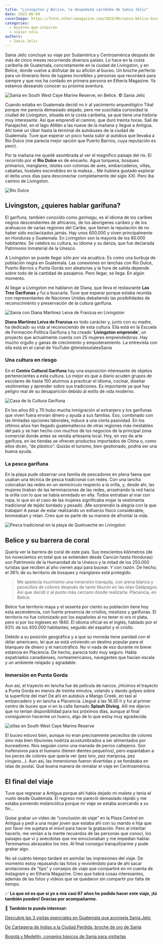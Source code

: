 ```yaml
---
title: "Livingston y Belice, la despedida caribeña de Sania Jelic"
date: 2023-06-09
coverImage: https://fotos.etheriamagazine.com/2023/06/sania-belice-buceo.jpg
categories: 
  - mujeres-que-inspiran
  - viajar-sola
authors: 
  - Sania Jelic
---
```


Sania Jelic concluye su viaje por Sudamérica y Centroamérica después de más de cinco 
meses recorriendo diversos países. Lo hace en la costa caribeña de Guatemala, 
concretamente en la ciudad de Livingston, y en Belice, donde vuelve a disfrutar de su 
afición al buceo. Un broche perfecto para un itinerario lleno de lugares increíbles y 
personas que recordará para siempre y que nos ha contado en primera persona en Etheria 
Magazine. Ya estamos deseando conocer su próxima aventura. 

![](https://fotos.etheriamagazine.com/2023/06/sania-belice-buceo.jpg "Sania en South West Caye Marine Reserve, en Belice. © Sania Jelic")

Cuando estaba en Guatemala decidí no ir al yacimiento arqueológico Tikal porque me 
parecía demasiado alejado, pero me suscitaba curiosidad la ciudad de Livingston, situada 
en la costa caribeña, ya que tiene una historia muy interesante. Así que emprendí el 
camino, que duró treinta horas. Salí de Panajachel, en el lago Atitlán a las nueve de la 
mañana y llegué a Antigua. Ahí tomé un Uber hasta la terminal de autobuses de la ciudad 
de Guatemala. Tuve que esperar un poco hasta subir al autobús que llevaba a Río Dulce 
(me parecía mejor opción que Puerto Barrios, cuya reputación es peor). 

Por la mañana me quedé asombrada al ver el magnífico paisaje del río. El recorrido por 
el **Río Dulce** es de ensueño. Agua turquesa, bosques primarios, manglares, islotes con 
colonias de aves, embarcaderos, villas, cabañas, hostales escondidos en la maleza… Me 
hubiera gustado explorar el delta unos días para desconectar completamente del siglo 
XXI. Pero iba camino de Livingston. 

![Río Dulce](https://fotos.etheriamagazine.com/2023/06/sania-rio-dulce.jpg "Navegación por Río Dulce. © SJ")

## Livingston, ¿quieres hablar garífuna?

El garífuna, también conocido como _garínagu_, es el idioma de los caribes negros 
descendientes de africanos, de los aborígenes caribes y de los arahuacos de varias 
regiones del Caribe, que tienen la reputación de no haber sido esclavizados jamás. Hay 
unos 600.000 y viven principalmente en Honduras y Guatemala. En Livingston son la 
mayoría de los 80.000 habitantes. Se celebra su cultura, su idioma y su danza, que fue 
declarada Patrimonio Inmaterial de la Unesco. 

A Livingston se puede llegar sólo por vía acuática. Es como una burbuja de población 
negra en Guatemala. Las conexiones en lanchas con Río Dulce, Puerto Barrios y Punta 
Gorda son aleatorias y la hora de salida depende sobre todo de la cantidad de pasajeros. 
Pero llegar, se llega. En algún momento. 

Al llegar a Livingston me hablaron de Diana, que lleva el restaurante **Las Tres 
Garífunas** y fui a buscarla. Tuve que esperar porque estaba reunida con representantes 
de Naciones Unidas debatiendo las posibilidades de reconocimiento y preservación de la 
cultura garífuna. 

![Sania con Diana Martínez Leiva de Franzua en Livingston](https://fotos.etheriamagazine.com/2023/06/sania-mujer.jpg "Sania con Diana Martínez Leiva de Franzua, creadora de “Livingston Emprende” y propietaria del restaurante “Las tres Garífunas”. © SJ")

**Diana Martínez Leiva de Franzua** es todo carácter y, junto con su madre, ha dedicado 
su vida al reconociendo de esta cultura. Ella está en la Escuela de Formación Política 
Garífuna y ha creado '**Livingston emprende**', un proyecto que actualmente cuenta con 
25 mujeres emprendedoras. Hay mucho orgullo y ganas de crecimiento y empoderamiento. La 
entrevista con ella está en el canal de YouTube @timelesstalesSania 

### Una cultura en riesgo

En el **Centro Cultural Garífuna** hay una exposición interesante de objetos 
pertenecientes a esta cultura. Lo mejor es que a diario acuden grupos de escolares de 
hasta 150 alumnos a practicar el idioma, cocinar, diseñar vestimentas y aprender sobre 
sus tradiciones. Es importante ya que hay peligro real de su desaparición debido al 
estilo de vida moderno. 

![Casa de la Cultura Garífuna](https://fotos.etheriamagazine.com/2023/06/sania-garifunas.jpg "Casa de la Cultura Garífuna. © SJ")

En los años 60 y 70 hubo mucha inmigración al extranjero y los garífunas que viven fuera 
envían dinero y ayuda a sus familias. Eso, combinado con las limitadas opciones 
laborales, induce a una cierta pasividad. En los últimos años han llegado guatemaltecos 
de otras regiones más inestables del país y se han hecho con muchos de los negocios de 
la principal zona comercial donde antes se vendía artesanía local. Hoy, en vez de arte 
garífuna, en las tiendas se ofrecen productos importados de China o, como ellos dicen, 
“de plástico”. Quizás el turismo, bien gestionado, podría ser una buena ayuda. 

### La pesca garífuna

En la playa pude observar una familia de pescadores en plena faena que usaban una 
técnica de pesca tradicional con redes. Con una lancha colocaban las redes en un 
semicírculo respecto a la orilla, y, desde ahí, las mujeres tiraban de las terminaciones 
de las redes, arrastrando la red hacia la orilla con lo que se había enredado en ella. 
Todos entraban al mar con ropa, lo que en el caso de las mujeres significaba mojar la 
vestimenta tradicional de tejido bordado y pesado. ¡Me sorprendió la alegría con la que 
trabajan! A pesar de estar realizando un esfuerzo físico considerable, bromeaban y 
reían. Creo que es parte de su manera de afrontar la vida. 

![Pesca tradicional en la playa de Quehueche en Livingston](https://fotos.etheriamagazine.com/2023/06/sania-livingstone-pesca.jpg "Pesca tradicional en la playa de Quehueche en Livingston. © SJ")

## Belice y su barrera de coral

Quería ver la barrera de coral de este país. Sus trescientos kilómetros (de los 
novecientos en total que se extienden desde Cancún hasta Honduras) son Patrimonio de la 
Humanidad de la Unesco y la mitad de los 250.000 turistas que reciben al año vienen aquí 
para bucear. Y con razón. De hecho, el 36% de su territorio de bosques y manglares está 
protegido. 

> Me apetecía muchísimo una inmersión tranquila, con arena blanca y pececillos de colores 
> después de tanto tiburón en las islas Galápagos. Así que decidí ir al punto más cercano 
> donde realizarla: Placencia, en Belice. 

Belice fue territorio maya y el sesenta por ciento su población tiene hoy esta 
ascendencia, con fuerte presencia de criollos, mestizos y garífunas. El territorio no 
fue colonizado por los españoles al no tener ni oro ni plata, pero sí por los ingleses 
en 1840. El idioma oficial es el inglés, hablado por el 63% de los 400.000 habitantes, 
seguido del español y el criollo. 

Debido a su posición geográfica y a que su moneda tiene paridad con el dólar americano, 
leí que se está volviendo un destino popular para el blanqueo de dinero y el 
narcotráfico. No vi nada de eso durante mi breve estancia en Placencia. De hecho, 
parecía todo muy seguro. Había expatriados canadienses, norteamericanos, navegantes que 
hacían escala y un ambiente relajado y agradable. 

### Inmersión en Punta Gorda

Aun así, el trayecto en lancha fue de película de narcos. ¡Hicimos el trayecto a Punta 
Gorda en menos de treinta minutos, volando y dando golpes sobre la superficie del mar! 
De ahí en autobús a Mango Creek, en taxi al embarcadero y en lancha a Placencia. Llegué 
a las 16.30 h y fui al primer centro de buceo que vi en la calle llamado **Splash 
Diving**. Allí me dijeron que no tenían disponibilidad para los próximos días, aunque al 
final consiguieron hacerme un hueco, algo de lo que estoy muy agradecida. 

![sillas en South West Caye Marine Reserve](https://fotos.etheriamagazine.com/2023/06/sania-belice.jpg "South West Caye Marine Reserve es una isla donde se para en la excursión de buceo en Belice. © SJ")

El buceo estuvo bien, aunque no eran precisamente pececitos de colores sino más bien 
tiburones nodriza acostumbrados a ser alimentados por buceadores. Nos seguían como una 
manada de perros callejeros. Son inofensivos para el humano (tienen dientes pequeños), 
pero espantaban a los peces de colores que quería ver (pez loro, pez mariposa, pez 
cirujano…). Aun así, las inmersiones fueron divertidas y se fondeaba en islas de postal. 
Qué buena manera de rematar el viaje en Centroamérica. 

## El final del viaje

Tuve que regresar a Antigua porque ahí había dejado mi maleta y tenía el vuelo desde 
Guatemala. El regreso me pareció demasiado rápido y me estaba poniendo melancólica 
porque mi viaje se estaba acercando a su fin… 

Quise grabar un vídeo de “conclusión de viaje” en la Plaza Central en Antigua y pedí a 
una mujer joven que estaba ahí con su marido e hija que por favor me sujetara el móvil 
para hacer la grabación. Pero al intentar hacerlo, me venían a la mente recuerdos de las 
personas que conocí, los paisajes que vi y anécdotas que me emocionaban y me impedían 
hablar. Terminamos abrazados los tres. Al final conseguí tranquilizarme y pude grabar 
algo. 

No sé cuánto tiempo tardaré en asimilar las impresiones del viaje. De momento estoy 
repasando las fotos y reviviéndolo para de ahí sacar anotaciones de "tips" y consejos de 
viaje que compartiré en mi cuenta de Instagram y en Etheria Magazine. Creo que habrá 
cosas interesantes, además de las fotos y vídeos que se quedaron sin compartir por falta 
de tiempo. 

✅ **Lo que sé es que si yo a mis casi 67 años he podido hacer este viaje, ¡tú también 
puedes! Gracias por acompañarme.** 

📌 **También te puede interesar:** 

[Descubre las 3 visitas esenciales en Guatemala que aconseja Sania 
Jelic](https://etheriamagazine.com/2023/05/31/3-visitas-imprescindibles-guatemala/) 

[De Cartagena de Indias a la Ciudad Perdida, broche de oro de 
Sania](https://etheriamagazine.com/2023/05/12/cartagena-trekking-ciudad-perdida/) 

[Bogotá y Medellín, consejos básicos de Sania para 
visitarlas](https://etheriamagazine.com/2023/05/03/viajar-sola-bogota-medellin/)
